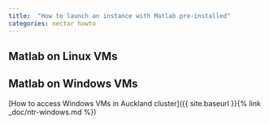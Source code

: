 ```yaml
---
title:  "How to launch an instance with Matlab pre-installed"
categories: nectar howto
---
```


## Matlab on Linux VMs


## Matlab on Windows VMs

[How to access Windows VMs in Auckland cluster]({{ site.baseurl }}{% link _doc/ntr-windows.md %})
